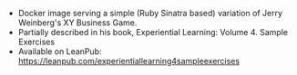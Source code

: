 
- Docker image serving a simple (Ruby Sinatra based) variation of Jerry Weinberg's XY Business Game.
- Partially described in his book, Experiential Learning: Volume 4. Sample Exercises
- Available on LeanPub: https://leanpub.com/experientiallearning4sampleexercises
